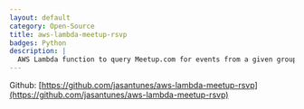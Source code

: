 ```yaml
---
layout: default
category: Open-Source
title: aws-lambda-meetup-rsvp
badges: Python
description: |
  AWS Lambda function to query Meetup.com for events from a given group and automatically RSVP on specific events.
---
```


Github: [https://github.com/jasantunes/aws-lambda-meetup-rsvp](https://github.com/jasantunes/aws-lambda-meetup-rsvp)
